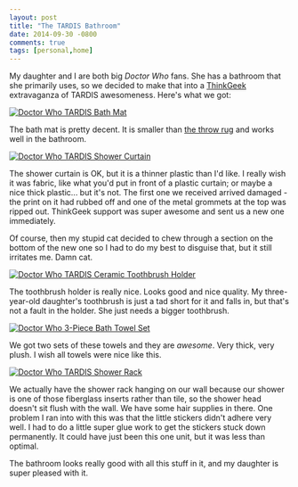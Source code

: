```yaml
---
layout: post
title: "The TARDIS Bathroom"
date: 2014-09-30 -0800
comments: true
tags: [personal,home]
---
```

My daughter and I are both big _Doctor Who_ fans. She has a bathroom that she primarily uses, so we decided to make that into a [ThinkGeek](http://www.dpbolvw.net/click-4317610-10356146) extravaganza of TARDIS awesomeness. Here's what we got:

[![Doctor Who TARDIS Bath Mat](http://a.tgcdn.net/images/products/frontsquare/1250_tardis_bathmat.jpg)](http://www.jdoqocy.com/click-4317610-10746449?url=http%3A%2F%2Fwww.thinkgeek.com%2Fproduct%2F1250%2F%3FCJID%3D%25zi%26istCompanyId%3D007b6f44-e03c-4536-8b29-58e160067143%26istItemId%3Dwpmrrwaqq%26istBid%3Dt&amp;cjsku=1250)

The bath mat is pretty decent. It is smaller than [the throw rug](http://www.kqzyfj.com/click-4317610-10746449?url=http%3A%2F%2Fwww.thinkgeek.com%2Fproduct%2F11b2%2F%3FCJID%3D%25zi%26istCompanyId%3D007b6f44-e03c-4536-8b29-58e160067143%26istItemId%3Dwpmrrixlp%26istBid%3Dt&cjsku=011B2T) and works well in the bathroom.

[![Doctor Who TARDIS Shower Curtain](http://a.tgcdn.net/images/products/frontsquare/f0e7_doctor_who_tardis_shower_curtain.jpg)](http://www.jdoqocy.com/click-4317610-10746449?url=http%3A%2F%2Fwww.thinkgeek.com%2Fproduct%2Ff0e7%2F%3FCJID%3D%25zi%26istCompanyId%3D007b6f44-e03c-4536-8b29-58e160067143%26istItemId%3Dwpmrrwqll%26istBid%3Dt&amp;cjsku=0F0E7)

The shower curtain is OK, but it is a thinner plastic than I'd like. I really wish it was fabric, like what you'd put in front of a plastic curtain; or maybe a nice thick plastic... but it's not. The first one we received arrived damaged - the print on it had rubbed off and one of the metal grommets at the top was ripped out. ThinkGeek support was super awesome and sent us a new one immediately.

Of course, then my stupid cat decided to chew through a section on the bottom of the new one so I had to do my best to disguise that, but it still irritates me. Damn cat.

[![Doctor Who TARDIS Ceramic Toothbrush Holder](http://a.tgcdn.net/images/products/frontsquare/14b1_tardis_toothbrush_holder.jpg)](http://www.anrdoezrs.net/click-4317610-10746449?url=http%3A%2F%2Fwww.thinkgeek.com%2Fproduct%2F14b1%2F%3FCJID%3D%25zi%26istCompanyId%3D007b6f44-e03c-4536-8b29-58e160067143%26istItemId%3Dwpmrrwaia%26istBid%3Dt&amp;cjsku=914B1)

The toothbrush holder is really nice. Looks good and nice quality. My three-year-old daughter's toothbrush is just a tad short for it and falls in, but that's not a fault in the holder. She just needs a bigger toothbrush.

[![Doctor Who 3-Piece Bath Towel Set](http://a.tgcdn.net/images/products/frontsquare/19f9_doctor_who_3_pc_bath_towel_set.jpg)](http://www.tkqlhce.com/click-4317610-10746449?url=http%3A%2F%2Fwww.thinkgeek.com%2Fproduct%2F19f9%2F%3FCJID%3D%25zi%26istCompanyId%3D007b6f44-e03c-4536-8b29-58e160067143%26istItemId%3Dwmxapqptx%26istBid%3Dt&amp;cjsku=019F9)

We got two sets of these towels and they are _awesome_. Very thick, very plush. I wish all towels were nice like this.

[![Doctor Who TARDIS Shower Rack](http://a.tgcdn.net/images/products/frontsquare/f0e7_doctor_who_shower_rack.jpg)](http://www.jdoqocy.com/click-4317610-10746449?url=http%3A%2F%2Fwww.thinkgeek.com%2Fproduct%2F1561%2F%3FCJID%3D%25zi%26istCompanyId%3D007b6f44-e03c-4536-8b29-58e160067143%26istItemId%3Dwpmrrixxm%26istBid%3Dt&amp;cjsku=E1561)

We actually have the shower rack hanging on our wall because our shower is one of those fiberglass inserts rather than tile, so the shower head doesn't sit flush with the wall. We have some hair supplies in there. One problem I ran into with this was that the little stickers didn't adhere very well. I had to do a little super glue work to get the stickers stuck down permanently. It could have just been this one unit, but it was less than optimal.

The bathroom looks really good with all this stuff in it, and my daughter is super pleased with it.
